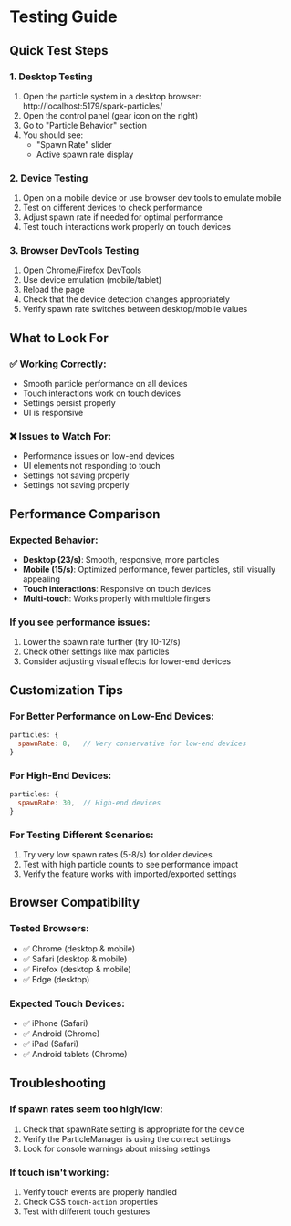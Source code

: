 # Testing Guide

## Quick Test Steps

### 1. Desktop Testing
1. Open the particle system in a desktop browser: http://localhost:5179/spark-particles/
2. Open the control panel (gear icon on the right)
3. Go to "Particle Behavior" section
4. You should see:
   - "Spawn Rate" slider
   - Active spawn rate display

### 2. Device Testing
1. Open on a mobile device or use browser dev tools to emulate mobile
2. Test on different devices to check performance
3. Adjust spawn rate if needed for optimal performance
4. Test touch interactions work properly on touch devices

### 3. Browser DevTools Testing
1. Open Chrome/Firefox DevTools
2. Use device emulation (mobile/tablet)
3. Reload the page
4. Check that the device detection changes appropriately
5. Verify spawn rate switches between desktop/mobile values

## What to Look For

### ✅ Working Correctly:
- Smooth particle performance on all devices
- Touch interactions work on touch devices
- Settings persist properly
- UI is responsive

### ❌ Issues to Watch For:
- Performance issues on low-end devices
- UI elements not responding to touch
- Settings not saving properly
- Settings not saving properly

## Performance Comparison

### Expected Behavior:
- **Desktop (23/s)**: Smooth, responsive, more particles
- **Mobile (15/s)**: Optimized performance, fewer particles, still visually appealing
- **Touch interactions**: Responsive on touch devices
- **Multi-touch**: Works properly with multiple fingers

### If you see performance issues:
1. Lower the spawn rate further (try 10-12/s)
2. Check other settings like max particles
3. Consider adjusting visual effects for lower-end devices

## Customization Tips

### For Better Performance on Low-End Devices:
```javascript
particles: {
  spawnRate: 8,   // Very conservative for low-end devices
}
```

### For High-End Devices:
```javascript
particles: {
  spawnRate: 30,  // High-end devices
}
```

### For Testing Different Scenarios:
1. Try very low spawn rates (5-8/s) for older devices
2. Test with high particle counts to see performance impact
3. Verify the feature works with imported/exported settings

## Browser Compatibility

### Tested Browsers:
- ✅ Chrome (desktop & mobile)
- ✅ Safari (desktop & mobile)
- ✅ Firefox (desktop & mobile)
- ✅ Edge (desktop)

### Expected Touch Devices:
- ✅ iPhone (Safari)
- ✅ Android (Chrome)
- ✅ iPad (Safari)
- ✅ Android tablets (Chrome)

## Troubleshooting
### If spawn rates seem too high/low:
1. Check that spawnRate setting is appropriate for the device
2. Verify the ParticleManager is using the correct settings
3. Look for console warnings about missing settings

### If touch isn't working:
1. Verify touch events are properly handled
2. Check CSS `touch-action` properties
3. Test with different touch gestures
